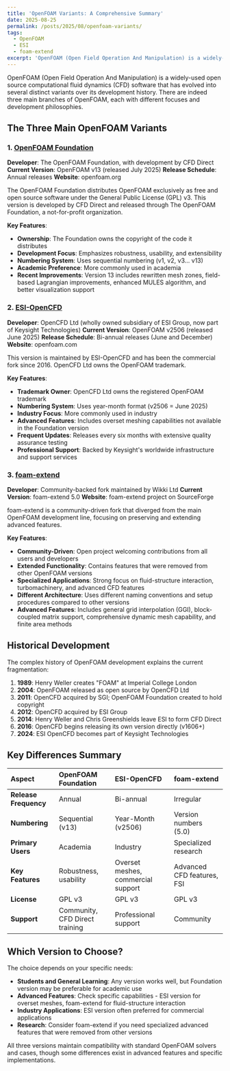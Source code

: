 ```yaml
---
title: 'OpenFOAM Variants: A Comprehensive Summary'
date: 2025-08-25
permalink: /posts/2025/08/openfoam-variants/
tags:
  - OpenFOAM
  - ESI
  - foam-extend
excerpt: 'OpenFOAM (Open Field Operation And Manipulation) is a widely-used open source computational fluid dynamics (CFD) software that has evolved into several distinct variants over its development history. There are indeed three main branches of OpenFOAM: the Foundation version (OpenFOAM.org) developed by CFD Direct, the ESI-OpenCFD commercial fork (OpenFOAM.com), and the community-driven foam-extend project. Each variant has different focuses, release schedules, and specialized features tailored to different user communities ranging from academia to industry applications.'
---
```


OpenFOAM (Open Field Operation And Manipulation) is a widely-used open source computational fluid dynamics (CFD) software that has evolved into several distinct variants over its development history. There are indeed three main branches of OpenFOAM, each with different focuses and development philosophies.

## The Three Main OpenFOAM Variants

### 1. [OpenFOAM Foundation](OpenFOAM.org)

**Developer**: The OpenFOAM Foundation, with development by CFD Direct
**Current Version**: OpenFOAM v13 (released July 2025)
**Release Schedule**: Annual releases
**Website**: openfoam.org

The OpenFOAM Foundation distributes OpenFOAM exclusively as free and open source software under the General Public License (GPL) v3. This version is developed by CFD Direct and released through The OpenFOAM Foundation, a not-for-profit organization.

**Key Features**:

- **Ownership**: The Foundation owns the copyright of the code it distributes
- **Development Focus**: Emphasizes robustness, usability, and extensibility
- **Numbering System**: Uses sequential numbering (v1, v2, v3... v13)
- **Academic Preference**: More commonly used in academia
- **Recent Improvements**: Version 13 includes rewritten mesh zones, field-based Lagrangian improvements, enhanced MULES algorithm, and better visualization support


### 2. [ESI-OpenCFD](OpenFOAM.com)

**Developer**: OpenCFD Ltd (wholly owned subsidiary of ESI Group, now part of Keysight Technologies)
**Current Version**: OpenFOAM v2506 (released June 2025)
**Release Schedule**: Bi-annual releases (June and December)
**Website**: openfoam.com

This version is maintained by ESI-OpenCFD and has been the commercial fork since 2016. OpenCFD Ltd owns the OpenFOAM trademark.

**Key Features**:

- **Trademark Owner**: OpenCFD Ltd owns the registered OpenFOAM trademark
- **Numbering System**: Uses year-month format (v2506 = June 2025)
- **Industry Focus**: More commonly used in industry
- **Advanced Features**: Includes overset meshing capabilities not available in the Foundation version
- **Frequent Updates**: Releases every six months with extensive quality assurance testing
- **Professional Support**: Backed by Keysight's worldwide infrastructure and support services


### 3. [foam-extend](https://sourceforge.net/projects/foam-extend/)

**Developer**: Community-backed fork maintained by Wikki Ltd
**Current Version**: foam-extend 5.0
**Website**: foam-extend project on SourceForge

foam-extend is a community-driven fork that diverged from the main OpenFOAM development line, focusing on preserving and extending advanced features.

**Key Features**:

- **Community-Driven**: Open project welcoming contributions from all users and developers
- **Extended Functionality**: Contains features that were removed from other OpenFOAM versions
- **Specialized Applications**: Strong focus on fluid-structure interaction, turbomachinery, and advanced CFD features
- **Different Architecture**: Uses different naming conventions and setup procedures compared to other versions
- **Advanced Features**: Includes general grid interpolation (GGI), block-coupled matrix support, comprehensive dynamic mesh capability, and finite area methods


## Historical Development

The complex history of OpenFOAM development explains the current fragmentation:

1. **1989**: Henry Weller creates "FOAM" at Imperial College London
2. **2004**: OpenFOAM released as open source by OpenCFD Ltd
3. **2011**: OpenCFD acquired by SGI; OpenFOAM Foundation created to hold copyright
4. **2012**: OpenCFD acquired by ESI Group
5. **2014**: Henry Weller and Chris Greenshields leave ESI to form CFD Direct
6. **2016**: OpenCFD begins releasing its own version directly (v1606+)
7. **2024**: ESI OpenCFD becomes part of Keysight Technologies

## Key Differences Summary

| Aspect | OpenFOAM Foundation | ESI-OpenCFD | foam-extend |
| :-- | :-- | :-- | :-- |
| **Release Frequency** | Annual | Bi-annual | Irregular |
| **Numbering** | Sequential (v13) | Year-Month (v2506) | Version numbers (5.0) |
| **Primary Users** | Academia | Industry | Specialized research |
| **Key Features** | Robustness, usability | Overset meshes, commercial support | Advanced CFD features, FSI |
| **License** | GPL v3 | GPL v3 | GPL v3 |
| **Support** | Community, CFD Direct training | Professional support | Community |

## Which Version to Choose?

The choice depends on your specific needs:

- **Students and General Learning**: Any version works well, but Foundation version may be preferable for academic use
- **Advanced Features**: Check specific capabilities - ESI version for overset meshes, foam-extend for fluid-structure interaction
- **Industry Applications**: ESI version often preferred for commercial applications
- **Research**: Consider foam-extend if you need specialized advanced features that were removed from other versions

All three versions maintain compatibility with standard OpenFOAM solvers and cases, though some differences exist in advanced features and specific implementations.
